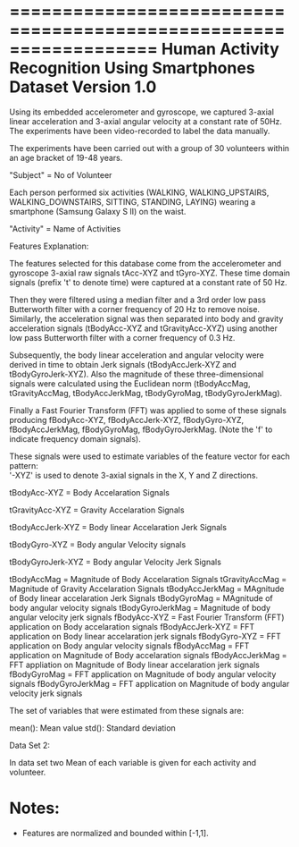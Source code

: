 ==================================================================
Human Activity Recognition Using Smartphones Dataset
Version 1.0
==================================================================

Using its embedded accelerometer and gyroscope, we captured 3-axial linear acceleration and 3-axial angular 
velocity at a constant rate of 50Hz. The experiments have been video-recorded to label the data manually. 
     

The experiments have been carried out with a group of 30 volunteers within an age bracket of 19-48 years. 

"Subject"                    =  No of Volunteer

Each person performed six activities (WALKING, WALKING_UPSTAIRS, WALKING_DOWNSTAIRS, SITTING, STANDING, LAYING) wearing a smartphone 
(Samsung Galaxy S II) on the waist.

"Activity"                   =  Name of Activities          


Features Explanation:

The features selected for this database come from the accelerometer and gyroscope 3-axial raw signals tAcc-XYZ and tGyro-XYZ. 
These time domain signals (prefix 't' to denote time) were captured at a constant rate of 50 Hz.
 
Then they were filtered using a median filter and a 3rd order low pass Butterworth filter with a corner frequency of 20 Hz to remove noise. 
Similarly, the acceleration signal was then separated into body and gravity acceleration signals (tBodyAcc-XYZ and tGravityAcc-XYZ) using 
another low pass Butterworth filter with a corner frequency of 0.3 Hz. 

Subsequently, the body linear acceleration and angular velocity were derived in time to obtain Jerk signals (tBodyAccJerk-XYZ and tBodyGyroJerk-XYZ). 
Also the magnitude of these three-dimensional signals were calculated using the Euclidean norm (tBodyAccMag, tGravityAccMag, tBodyAccJerkMag, 
tBodyGyroMag, tBodyGyroJerkMag). 

Finally a Fast Fourier Transform (FFT) was applied to some of these signals producing fBodyAcc-XYZ, fBodyAccJerk-XYZ, fBodyGyro-XYZ, 
fBodyAccJerkMag, fBodyGyroMag, fBodyGyroJerkMag. (Note the 'f' to indicate frequency domain signals). 

These signals were used to estimate variables of the feature vector for each pattern:  
'-XYZ' is used to denote 3-axial signals in the X, Y and Z directions.

tBodyAcc-XYZ       = Body Accelaration Signals 

tGravityAcc-XYZ    = Gravity Accelaration Signals

tBodyAccJerk-XYZ   = Body linear Accelaration Jerk Signals

tBodyGyro-XYZ      = Body angular Velocity signals

tBodyGyroJerk-XYZ  = Body angular Velocity Jerk Signals

tBodyAccMag        = Magnitude of Body Accelaration Signals 
tGravityAccMag     = Magnitude of Gravity Accelaration Signals
tBodyAccJerkMag    = MAgnitude of Body linear accelaration Jerk Signals
tBodyGyroMag       = MAgnitude of body angular velocity signals
tBodyGyroJerkMag   = Magnitude of body angular velocity jerk signals
fBodyAcc-XYZ       = Fast Fourier Transform (FFT) application on Body accelaration signals
fBodyAccJerk-XYZ   = FFT application on Body linear accelaration jerk signals
fBodyGyro-XYZ      = FFT application on Body angular velocity signals
fBodyAccMag        = FFT application on Magnitude of Body accelaration signals
fBodyAccJerkMag    = FFT appliation on Magnitude of Body linear accelaration jerk signals
fBodyGyroMag       = FFT application on Magnitude of body angular velocity signals 
fBodyGyroJerkMag   = FFT application on Magnitude of body angular velocity jerk signals

The set of variables that were estimated from these signals are: 

mean(): Mean value
std():  Standard deviation

Data Set 2:

In data set two Mean of each variable is given for each activity and volunteer.

Notes: 
======
- Features are normalized and bounded within [-1,1].
